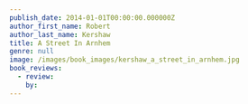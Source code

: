 ```yaml
---
publish_date: 2014-01-01T00:00:00.000000Z
author_first_name: Robert
author_last_name: Kershaw
title: A Street In Arnhem
genre: null
image: /images/book_images/kershaw_a_street_in_arnhem.jpg
book_reviews:
  - review: 
    by: 
---
```

